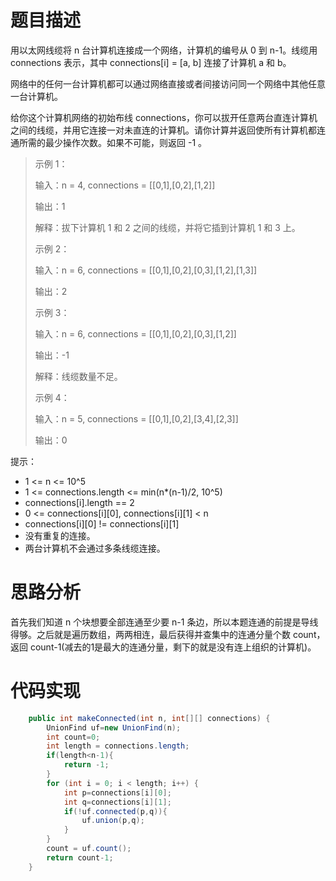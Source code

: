 # 题目描述
用以太网线缆将 n 台计算机连接成一个网络，计算机的编号从 0 到 n-1。线缆用 connections 表示，其中 connections[i] = [a, b] 连接了计算机 a 和 b。

网络中的任何一台计算机都可以通过网络直接或者间接访问同一个网络中其他任意一台计算机。

给你这个计算机网络的初始布线 connections，你可以拔开任意两台直连计算机之间的线缆，并用它连接一对未直连的计算机。请你计算并返回使所有计算机都连通所需的最少操作次数。如果不可能，则返回 -1 。 

 

> 示例 1：
> 
> 输入：n = 4, connections = [[0,1],[0,2],[1,2]]
> 
> 输出：1
> 
> 解释：拔下计算机 1 和 2 之间的线缆，并将它插到计算机 1 和 3 上。
> 
> 示例 2：
> 
> 输入：n = 6, connections = [[0,1],[0,2],[0,3],[1,2],[1,3]]
> 
> 输出：2
> 
> 示例 3：
> 
> 输入：n = 6, connections = [[0,1],[0,2],[0,3],[1,2]]
> 
> 输出：-1
> 
> 解释：线缆数量不足。
> 
> 示例 4：
> 
> 输入：n = 5, connections = [[0,1],[0,2],[3,4],[2,3]]
> 
> 输出：0
>  

提示：

- 1 <= n <= 10^5
- 1 <= connections.length <= min(n*(n-1)/2, 10^5)
- connections[i].length == 2
- 0 <= connections[i][0], connections[i][1] < n
- connections[i][0] != connections[i][1]
- 没有重复的连接。
- 两台计算机不会通过多条线缆连接。

# 思路分析
首先我们知道 n 个块想要全部连通至少要 n-1 条边，所以本题连通的前提是导线得够。之后就是遍历数组，两两相连，最后获得并查集中的连通分量个数 count，返回 count-1(减去的1是最大的连通分量，剩下的就是没有连上组织的计算机)。

# 代码实现
```java
    public int makeConnected(int n, int[][] connections) {
        UnionFind uf=new UnionFind(n);
        int count=0;
        int length = connections.length;
        if(length<n-1){
            return -1;
        }
        for (int i = 0; i < length; i++) {
            int p=connections[i][0];
            int q=connections[i][1];
            if(!uf.connected(p,q)){
                uf.union(p,q);
            }
        }
        count = uf.count();
        return count-1;
    }
```